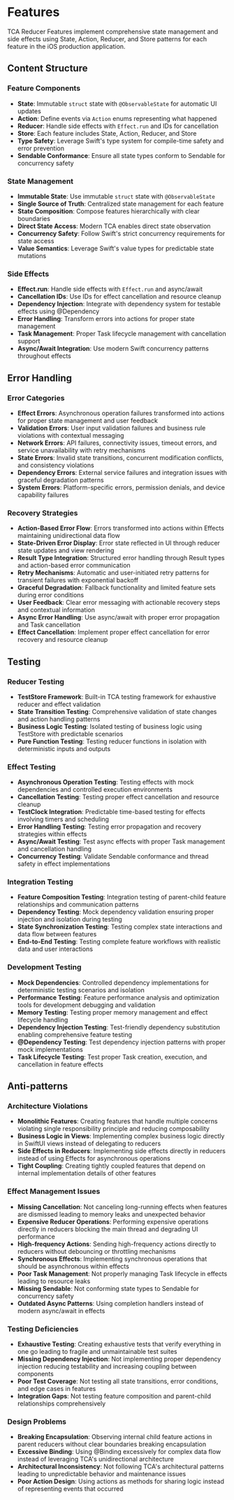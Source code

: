 # Features

TCA Reducer Features implement comprehensive state management and side effects using State, Action, Reducer, and Store patterns for each feature in the iOS production application.

## Content Structure

### Feature Components
- **State**: Immutable `struct` state with `@ObservableState` for automatic UI updates
- **Action**: Define events via `Action` enums representing what happened
- **Reducer**: Handle side effects with `Effect.run` and IDs for cancellation
- **Store**: Each feature includes State, Action, Reducer, and Store
- **Type Safety**: Leverage Swift's type system for compile-time safety and error prevention
- **Sendable Conformance**: Ensure all state types conform to Sendable for concurrency safety

### State Management
- **Immutable State**: Use immutable `struct` state with `@ObservableState`
- **Single Source of Truth**: Centralized state management for each feature
- **State Composition**: Compose features hierarchically with clear boundaries
- **Direct State Access**: Modern TCA enables direct state observation
- **Concurrency Safety**: Follow Swift's strict concurrency requirements for state access
- **Value Semantics**: Leverage Swift's value types for predictable state mutations

### Side Effects
- **Effect.run**: Handle side effects with `Effect.run` and async/await
- **Cancellation IDs**: Use IDs for effect cancellation and resource cleanup
- **Dependency Injection**: Integrate with dependency system for testable effects using @Dependency
- **Error Handling**: Transform errors into actions for proper state management
- **Task Management**: Proper Task lifecycle management with cancellation support
- **Async/Await Integration**: Use modern Swift concurrency patterns throughout effects

## Error Handling

### Error Categories
- **Effect Errors**: Asynchronous operation failures transformed into actions for proper state management and user feedback
- **Validation Errors**: User input validation failures and business rule violations with contextual messaging
- **Network Errors**: API failures, connectivity issues, timeout errors, and service unavailability with retry mechanisms
- **State Errors**: Invalid state transitions, concurrent modification conflicts, and consistency violations
- **Dependency Errors**: External service failures and integration issues with graceful degradation patterns
- **System Errors**: Platform-specific errors, permission denials, and device capability failures

### Recovery Strategies
- **Action-Based Error Flow**: Errors transformed into actions within Effects maintaining unidirectional data flow
- **State-Driven Error Display**: Error state reflected in UI through reducer state updates and view rendering
- **Result Type Integration**: Structured error handling through Result types and action-based error communication
- **Retry Mechanisms**: Automatic and user-initiated retry patterns for transient failures with exponential backoff
- **Graceful Degradation**: Fallback functionality and limited feature sets during error conditions
- **User Feedback**: Clear error messaging with actionable recovery steps and contextual information
- **Async Error Handling**: Use async/await with proper error propagation and Task cancellation
- **Effect Cancellation**: Implement proper effect cancellation for error recovery and resource cleanup

## Testing

### Reducer Testing
- **TestStore Framework**: Built-in TCA testing framework for exhaustive reducer and effect validation
- **State Transition Testing**: Comprehensive validation of state changes and action handling patterns
- **Business Logic Testing**: Isolated testing of business logic using TestStore with predictable scenarios
- **Pure Function Testing**: Testing reducer functions in isolation with deterministic inputs and outputs

### Effect Testing
- **Asynchronous Operation Testing**: Testing effects with mock dependencies and controlled execution environments
- **Cancellation Testing**: Testing proper effect cancellation and resource cleanup
- **TestClock Integration**: Predictable time-based testing for effects involving timers and scheduling
- **Error Handling Testing**: Testing error propagation and recovery strategies within effects
- **Async/Await Testing**: Test async effects with proper Task management and cancellation handling
- **Concurrency Testing**: Validate Sendable conformance and thread safety in effect implementations

### Integration Testing
- **Feature Composition Testing**: Integration testing of parent-child feature relationships and communication patterns
- **Dependency Testing**: Mock dependency validation ensuring proper injection and isolation during testing
- **State Synchronization Testing**: Testing complex state interactions and data flow between features
- **End-to-End Testing**: Testing complete feature workflows with realistic data and user interactions

### Development Testing
- **Mock Dependencies**: Controlled dependency implementations for deterministic testing scenarios and isolation
- **Performance Testing**: Feature performance analysis and optimization tools for development debugging and validation
- **Memory Testing**: Testing proper memory management and effect lifecycle handling
- **Dependency Injection Testing**: Test-friendly dependency substitution enabling comprehensive feature testing
- **@Dependency Testing**: Test dependency injection patterns with proper mock implementations
- **Task Lifecycle Testing**: Test proper Task creation, execution, and cancellation in feature effects

## Anti-patterns

### Architecture Violations
- **Monolithic Features**: Creating features that handle multiple concerns violating single responsibility principle and reducing composability
- **Business Logic in Views**: Implementing complex business logic directly in SwiftUI views instead of delegating to reducers
- **Side Effects in Reducers**: Implementing side effects directly in reducers instead of using Effects for asynchronous operations
- **Tight Coupling**: Creating tightly coupled features that depend on internal implementation details of other features

### Effect Management Issues
- **Missing Cancellation**: Not canceling long-running effects when features are dismissed leading to memory leaks and unexpected behavior
- **Expensive Reducer Operations**: Performing expensive operations directly in reducers blocking the main thread and degrading UI performance
- **High-frequency Actions**: Sending high-frequency actions directly to reducers without debouncing or throttling mechanisms
- **Synchronous Effects**: Implementing synchronous operations that should be asynchronous within effects
- **Poor Task Management**: Not properly managing Task lifecycle in effects leading to resource leaks
- **Missing Sendable**: Not conforming state types to Sendable for concurrency safety
- **Outdated Async Patterns**: Using completion handlers instead of modern async/await in effects

### Testing Deficiencies
- **Exhaustive Testing**: Creating exhaustive tests that verify everything in one go leading to fragile and unmaintainable test suites
- **Missing Dependency Injection**: Not implementing proper dependency injection reducing testability and increasing coupling between components
- **Poor Test Coverage**: Not testing all state transitions, error conditions, and edge cases in features
- **Integration Gaps**: Not testing feature composition and parent-child relationships comprehensively

### Design Problems
- **Breaking Encapsulation**: Observing internal child feature actions in parent reducers without clear boundaries breaking encapsulation
- **Excessive Binding**: Using @Binding excessively for complex data flow instead of leveraging TCA's unidirectional architecture
- **Architectural Inconsistency**: Not following TCA's architectural patterns leading to unpredictable behavior and maintenance issues
- **Poor Action Design**: Using actions as methods for sharing logic instead of representing events that occurred
